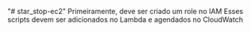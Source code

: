 "# star_stop-ec2" 
Primeiramente, deve ser criado um role no IAM
Esses scripts devem ser adicionados no Lambda e agendados no CloudWatch
